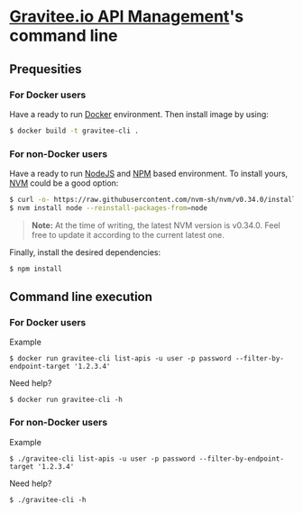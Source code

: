 # [Gravitee.io API Management](https://gravitee.io/products/apim/)'s command line

## Prequesities
 
### For Docker users

Have a ready to run [Docker](https://www.docker.com/) environment.
Then install image by using:

```bash
$ docker build -t gravitee-cli .
```

### For non-Docker users

Have a ready to run [NodeJS](https://nodejs.org/en/) and [NPM](https://www.npmjs.com/) based environment.
To install yours, [NVM](https://github.com/nvm-sh/nvm) could be a good option:

```bash
$ curl -o- https://raw.githubusercontent.com/nvm-sh/nvm/v0.34.0/install.sh | bash
$ nvm install node --reinstall-packages-from=node
```

> **Note:** At the time of writing, the latest NVM version is v0.34.0. Feel free to update it according to the current latest one.

Finally, install the desired dependencies:

```bash
$ npm install
```

## Command line execution

### For Docker users

Example

```
$ docker run gravitee-cli list-apis -u user -p password --filter-by-endpoint-target '1.2.3.4'
```

Need help?

```
$ docker run gravitee-cli -h
```

### For non-Docker users

Example

```
$ ./gravitee-cli list-apis -u user -p password --filter-by-endpoint-target '1.2.3.4'
```

Need help?

```
$ ./gravitee-cli -h
```